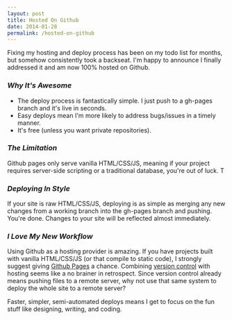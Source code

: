 ```yaml
---
layout: post
title: Hosted On Github
date: 2014-01-28
permalink: /hosted-on-github
---
```


Fixing my hosting and deploy process has been on my todo list for months, but somehow consistently took a backseat. I'm happy to announce I finally addressed it and am now 100% hosted on Github.

### *Why It's Awesome*

* The deploy process is fantastically simple. I just push to a gh-pages branch and it's live in seconds.
* Easy deploys mean I'm more likely to address bugs/issues in a timely manner.
* It's free (unless you want private repositories).

### *The Limitation*

Github pages only serve vanilla HTML/CSS/JS, meaning if your project requires server-side scripting or a traditional database, you're out of luck. T

### *Deploying In Style*

If your site is raw HTML/CSS/JS, deploying is as simple as merging any new changes from a working branch into the gh-pages branch and pushing. You're done. Changes to your site will be reflected almost immediately. 

### *I Love My New Workflow*

Using Github as a hosting provider is amazing. If you have projects built with vanilla HTML/CSS/JS (or that compile to static code), I strongly suggest giving [Github Pages](https://pages.github.com) a chance. Combining [version control](https://git-scm.com/book/en/v2/Getting-Started-About-Version-Control) with hosting seems like a no brainer in retrospect. Since version control already means pushing files to a remote server, why not use that same system to deploy the whole site to a remote server?

Faster, simpler, semi-automated deploys means I get to focus on the fun stuff like designing, writing, and coding.